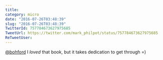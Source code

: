 ```yaml
---
title: 
category: micro
date: "2016-07-26T03:48:39"
slug: "2016-07-26T03:48:39"
TwitterId: 757784673627975685
TweetUrl: https://twitter.com/mark_philpot/status/757784673627975685
ReTweetUser: 
---
```


[@bohford](https://twitter.com/bohford) I *loved* that book, but it takes dedication to get through =)
